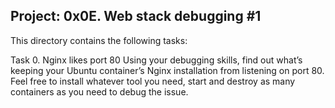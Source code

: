 Project: 0x0E. Web stack debugging #1
---------------------------------------
This directory contains the following tasks:

Task 0. Nginx likes port 80
Using your debugging skills, find out what’s keeping your Ubuntu container’s Nginx installation from listening on port 80. Feel free to install whatever tool you need, start and destroy as many containers as you need to debug the issue.
